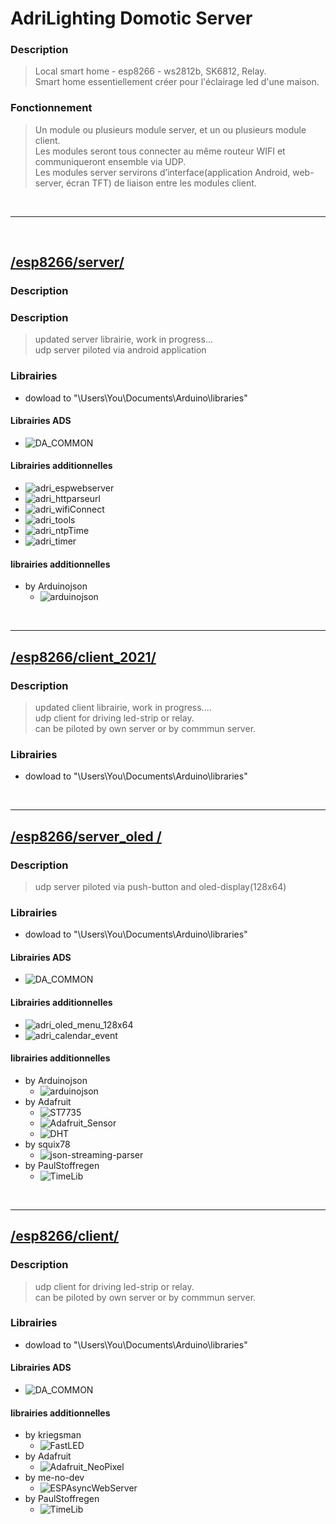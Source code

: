 # AdriLighting Domotic Server
### Description 
> Local smart home - esp8266 - ws2812b, SK6812, Relay.<br>
> Smart home essentiellement créer pour l'éclairage led d'une maison.
### Fonctionnement
> Un module ou plusieurs module server, et un ou plusieurs module client.<br>
> Les modules seront tous connecter au même routeur WIFI et communiqueront ensemble via UDP.<br>
> Les modules server servirons d’interface(application Android, web-server, écran TFT) de liaison entre les modules client.
<br>
<hr>
<br>

## [/esp8266/server/](https://github.com/AdriLighting/ADS/tree/main/esp8266/server)
### Description 
### Description 
> updated server librairie, work in progress...<br>
> udp server piloted via android application
### Librairies 
- dowload to "\Users\You\Documents\Arduino\libraries"
#### Librairies ADS
* ![DA_COMMON](https://github.com/AdriLighting/DA_COMMON)
#### Librairies additionnelles
* ![adri_espwebserver](https://github.com/AdriLighting/adri_espwebserver)
* ![adri_httparseurl](https://github.com/AdriLighting/adri_httparseurl)
* ![adri_wifiConnect](https://github.com/AdriLighting/adri_wifiConnect)
* ![adri_tools](https://github.com/AdriLighting/adri_tools)
* ![adri_ntpTime](https://github.com/AdriLighting/adri_ntpTime)
* ![adri_timer](https://github.com/AdriLighting/adri_timer)
#### librairies additionnelles
* by Arduinojson
  * ![arduinojson](https://github.com/bblanchon/ArduinoJson)
  
</br>
<hr>

## [/esp8266/client_2021/](https://github.com/AdriLighting/ADS/tree/main/esp8266/client_2021)
### Description 
> updated client librairie, work in progress....<br>
> udp client for driving led-strip or relay.<br>
> can be piloted by own server or by commmun server.
### Librairies 
- dowload to "\Users\You\Documents\Arduino\libraries"

</br>
<hr>

## [/esp8266/server_oled /](https://github.com/AdriLighting/ADS/tree/main/esp8266/server_oled)
### Description 
> udp server piloted via push-button and oled-display(128x64)
### Librairies 
- dowload to "\Users\You\Documents\Arduino\libraries"
#### Librairies ADS
* ![DA_COMMON](https://github.com/AdriLighting/DA_COMMON)
#### Librairies additionnelles
* ![adri_oled_menu_128x64](https://github.com/AdriLighting/adri_oled_menu_128x64)
* ![adri_calendar_event](https://github.com/AdriLighting/adri_calendar_event)
#### librairies additionnelles
* by Arduinojson
  * ![arduinojson](https://github.com/bblanchon/ArduinoJson)
* by Adafruit 
  * ![ST7735](https://github.com/adafruit/Adafruit-ST7735-Library)
  * ![Adafruit_Sensor](https://github.com/adafruit/Adafruit_Sensor)  
  * ![DHT](https://github.com/adafruit/DHT-sensor-library)  
* by squix78    
  * ![json-streaming-parser](https://github.com/squix78/json-streaming-parser)
* by PaulStoffregen
  * ![TimeLib](https://github.com/PaulStoffregen/Time) 
  
</br>
<hr>

## [/esp8266/client/](https://github.com/AdriLighting/ADS/tree/main/esp8266/client)
### Description 
> udp client for driving led-strip or relay.<br>
> can be piloted by own server or by commmun server.
### Librairies 
- dowload to "\Users\You\Documents\Arduino\libraries"
#### Librairies ADS
* ![DA_COMMON](https://github.com/AdriLighting/DA_COMMON)
#### librairies additionnelles
* by kriegsman
  * ![FastLED](https://github.com/FastLED/FastLED)
* by Adafruit
  * ![Adafruit_NeoPixel](https://github.com/adafruit/Adafruit_NeoPixel)
* by me-no-dev
  * ![ESPAsyncWebServer](https://github.com/me-no-dev/ESPAsyncWebServer)  
* by PaulStoffregen
  * ![TimeLib](https://github.com/PaulStoffregen/Time)  
